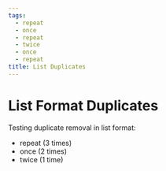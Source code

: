 ```yaml
---
tags:
  - repeat
  - once
  - repeat
  - twice
  - once
  - repeat
title: List Duplicates
---
```


# List Format Duplicates

Testing duplicate removal in list format:
- repeat (3 times)
- once (2 times)  
- twice (1 time)